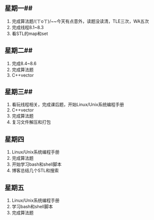 ## 星期一##

 1. 完成算法题/(ㄒoㄒ)/~~今天有点意外，读题没读清，TLE三次，WA五次
 2. 完成线程8.1~8.3
 3. 看STL的map和set

## 星期二##

 1. 完成8.4~8.6
 2. 完成算法题
 3. C++vector

## 星期三##
 1. 看玩线程相关，完成课后题，开始Linux/Unix系统编程手册
 2. C++vector
 3. 完成算法题
 4. 复习文件解压和打包

## 星期四 ##
 1. Linux/Unix系统编程手册
 2. 完成算法题
 3. 开始学习bash和shell脚本
 4. 博客总结几个STL和搜索

## 星期五 ##
 1. Linux/Unix系统编程手册
 2. 学习bash和shell脚本
 3. 完成算法题